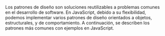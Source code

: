 Los patrones de diseño son soluciones reutilizables a problemas comunes en el desarrollo de software. En JavaScript, debido a su flexibilidad, podemos implementar varios patrones de diseño orientados a objetos, estructurales, y de comportamiento. A continuación, se describen los patrones más comunes con ejemplos en JavaScript.
